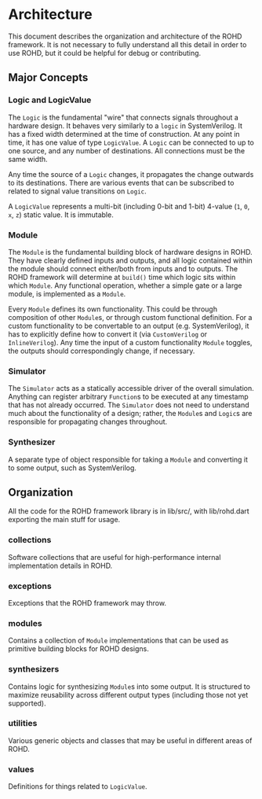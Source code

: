 
# Architecture

This document describes the organization and architecture of the ROHD framework.  It is not necessary to fully understand all this detail in order to use ROHD, but it could be helpful for debug or contributing.

## Major Concepts

### Logic and LogicValue

The `Logic` is the fundamental "wire" that connects signals throughout a hardware design.  It behaves very similarly to a `logic` in SystemVerilog.  It has a fixed width determined at the time of construction.  At any point in time, it has one value of type `LogicValue`.  A `Logic` can be connected to up to one source, and any number of destinations.  All connections must be the same width.

Any time the source of a `Logic` changes, it propagates the change outwards to its destinations.  There are various events that can be subscribed to related to signal value transitions on `Logic`.

A `LogicValue` represents a multi-bit (including 0-bit and 1-bit) 4-value (`1`, `0`, `x`, `z`) static value.  It is immutable.

### Module

The `Module` is the fundamental building block of hardware designs in ROHD.  They have clearly defined inputs and outputs, and all logic contained within the module should connect either/both from inputs and to outputs.  The ROHD framework will determine at `build()` time which logic sits within which `Module`.  Any functional operation, whether a simple gate or a large module, is implemented as a `Module`.

Every `Module` defines its own functionality.  This could be through composition of other `Module`s, or through custom functional definition.  For a custom functionality to be convertable to an output (e.g. SystemVerilog), it has to explicitly define how to convert it (via `CustomVerilog` or `InlineVerilog`).  Any time the input of a custom functionality `Module` toggles, the outputs should correspondingly change, if necessary.

### Simulator

The `Simulator` acts as a statically accessible driver of the overall simulation.  Anything can register arbitrary `Function`s to be executed at any timestamp that has not already occurred.  The `Simulator` does not need to understand much about the functionality of a design; rather, the `Module`s and `Logic`s are responsible for propagating changes throughout.

### Synthesizer

A separate type of object responsible for taking a `Module` and converting it to some output, such as SystemVerilog.

## Organization

All the code for the ROHD framework library is in lib/src/, with lib/rohd.dart exporting the main stuff for usage.

### collections

Software collections that are useful for high-performance internal implementation details in ROHD.

### exceptions

Exceptions that the ROHD framework may throw.

### modules

Contains a collection of `Module` implementations that can be used as primitive building blocks for ROHD designs.

### synthesizers

Contains logic for synthesizing `Module`s into some output.  It is structured to maximize reusability across different output types (including those not yet supported).

### utilities

Various generic objects and classes that may be useful in different areas of ROHD.

### values

Definitions for things related to `LogicValue`.
